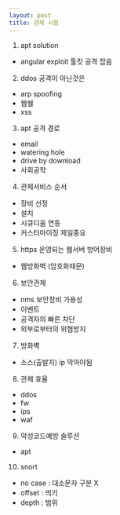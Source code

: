```yaml
---
layout: post
title: 관제 시험
---
```


1. apt solution
 - angular exploit 툴킷 공격 잡음

2. ddos 공격이 아닌것은
 - arp spoofing 
 - 웹쉘
 - xss

3. apt 공격 경로
 - email
 - watering hole
 - drive by download
 - 사회공학

4. 관제서비스 순서
 - 장비 선정 
 - 설치
 - 시큐디움 연동
 - 커스터마이징 제일중요

5. https 운영되는 웹서버 방어장비
 - 웹방화벽 (암호화때문)

6. 보안관제 
 - nms 보안장비 가용성
 - 이벤트
 - 공격자의 빠른 차단
 - 외부로부터의 위협방지

7. 방화벽
 - 소스(출발지) ip 막아야됨

8. 관제 효율
 - ddos
 - fw
 - ips
 - waf

9. 악성코드예방 솔루션
 - apt

10. snort
 - no case : 대소문자 구분 X
 - offset : 띄기
 - depth : 범위

